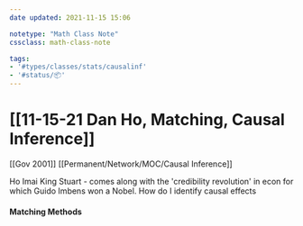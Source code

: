 ```yaml
---
date updated: 2021-11-15 15:06

notetype: "Math Class Note"
cssclass: math-class-note

tags: 
- '#types/classes/stats/causalinf'
- '#status/📦'
---
```


# [[11-15-21 Dan Ho, Matching, Causal Inference]]
[[Gov 2001]]
[[Permanent/Network/MOC/Causal Inference]]

Ho Imai King Stuart - comes along with the 'credibility revolution' in econ for which Guido Imbens won a Nobel. How do I identify causal effects

#### Matching Methods